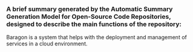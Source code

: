 ### A brief summary generated by the Automatic Summary Generation Model for Open-Source Code Repositories, designed to describe the main functions of the repository:

Baragon is a system that helps with the deployment and management of services in a cloud environment.
